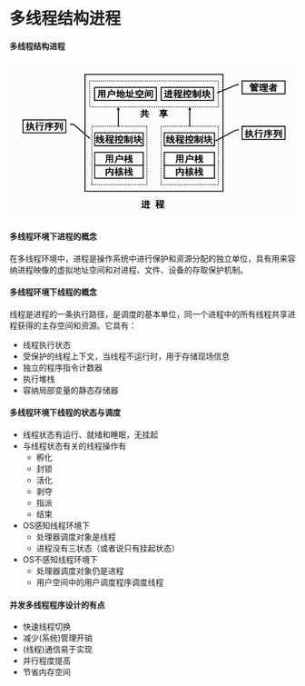 # 多线程结构进程

#### 多线程结构进程

![](../../.gitbook/assets/qq-tu-pian-20180624160439.png)

#### 多线程环境下进程的概念

在多线程环境中，进程是操作系统中进行保护和资源分配的独立单位，具有用来容纳进程映像的虚拟地址空间和对进程、文件、设备的存取保护机制。

#### 多线程环境下线程的概念

线程是进程的一条执行路径，是调度的基本单位，同一个进程中的所有线程共享进程获得的主存空间和资源。它具有：

* 线程执行状态
* 受保护的线程上下文，当线程不运行时，用于存储现场信息
* 独立的程序指令计数器
* 执行堆栈
* 容纳局部变量的静态存储器

#### 多线程环境下线程的状态与调度

* 线程状态有运行、就绪和睡眠，无挂起
* 与线程状态有关的线程操作有
  * 孵化
  * 封锁
  * 活化
  * 剥夺
  * 指派
  * 结束
* OS感知线程环境下
  * 处理器调度对象是线程
  * 进程没有三状态（或者说只有挂起状态）
* OS不感知线程环境下
  * 处理器调度对象仍是进程
  * 用户空间中的用户调度程序调度线程

#### 并发多线程程序设计的有点

* 快速线程切换
* 减少\(系统\)管理开销
* \(线程\)通信易于实现
* 并行程度提高
* 节省内存空间

